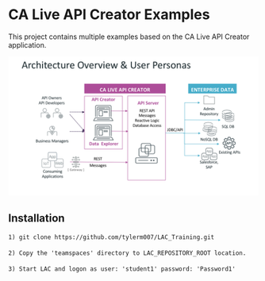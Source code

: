 # CA Live API Creator Examples
This project contains multiple examples based on the CA Live API Creator application. 

![Architecture](images/lac-architecture.png)

## Installation
```aidl
1) git clone https://github.com/tylerm007/LAC_Training.git

2) Copy the 'teamspaces' directory to LAC_REPOSITORY_ROOT location.

3) Start LAC and logon as user: 'student1' password: 'Password1'
```

